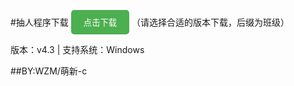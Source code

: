 #抽人程序下载
[<button style="padding: 10px 20px; background-color: #4CAF50; color: white; border: none; border-radius: 5px;">点击下载</button>](https://www.123865.com/s/KypqVv-lnJzH)
（请选择合适的版本下载，后缀为班级）
<p class="file-info">版本：v4.3 | 支持系统：Windows</p>
##BY:WZM/萌新-c
